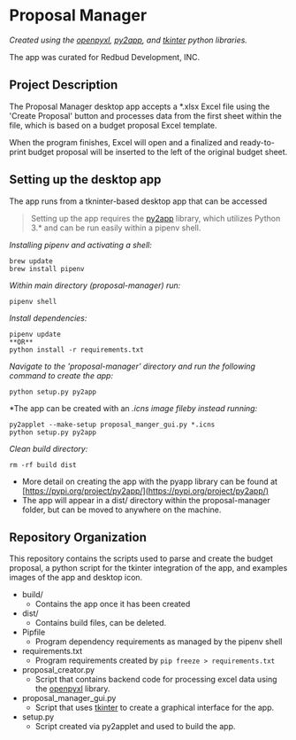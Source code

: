 # Proposal Manager

*Created using the [openpyxl](https://pypi.org/project/openpyxl/), [py2app](https://pypi.org/project/py2app/), and [tkinter](https://docs.python.org/3/library/tkinter.html) python libraries.*

The app was curated for Redbud Development, INC. 

## Project Description

The Proposal Manager desktop app accepts a *.xlsx Excel file using the 'Create Proposal' button and processes data from the first sheet within the file, which is based on a budget proposal Excel template. 

When the program finishes, Excel will open and a finalized and ready-to-print budget proposal will be inserted to the left of the original budget sheet. 

## Setting up the desktop app

The app runs from a tkninter-based desktop app that can be accessed 

>Setting up the app requires the [py2app](https://pypi.org/project/py2app/) library, which utilizes Python 3.* and can be run easily within a pipenv shell.

*Installing pipenv and activating a shell:*
```
brew update
brew install pipenv 

```
*Within main directory (proposal-manager) run:*
```
pipenv shell

```
*Install dependencies:*
```
pipenv update 
**OR**
python install -r requirements.txt

```
*Navigate to the 'proposal-manager' directory and run the following command to create the app:*
```
python setup.py py2app

```
*The app can be created with an *.icns image fileby instead running:*
```
py2applet --make-setup proposal_manger_gui.py *.icns
python setup.py py2app

```
*Clean build directory:*
```
rm -rf build dist

```

- More detail on creating the app with the pyapp library can be found at [https://pypi.org/project/py2app/](https://pypi.org/project/py2app/)
- The app will appear in a dist/ directory within the proposal-manager folder, but can be moved to anywhere on the machine.

## Repository Organization

This repository contains the scripts used to parse and create the budget proposal, a python script for the tkinter integration of the app, and examples images of the app and desktop icon. 

- build/
  - Contains the app once it has been created 
- dist/
  - Contains build files, can be deleted. 
- Pipfile
  - Program dependency requirements as managed by the pipenv shell
- requirements.txt
  - Program requirements created by ``` pip freeze > requirements.txt ```
- proposal_creator.py 
  - Script that contains backend code for processing excel data using the [openpyxl](https://pypi.org/project/openpyxl/) library.
- proposal_manager_gui.py
  - Script that uses [tkinter](https://docs.python.org/3/library/tkinter.html) to create a graphical interface for the app. 
- setup.py
  - Script created via py2applet and used to build the app.  

